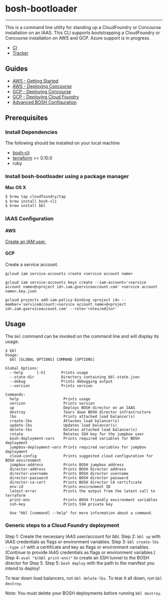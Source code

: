 # bosh-bootloader
---

This is a command line utility for standing up a CloudFoundry or Concourse installation
on an IAAS. This CLI supports bootstrapping a CloudFoundry or Concourse installation on
AWS and GCP. Azure support is in progress.

* [CI](https://wings.concourse.ci/teams/cf-infrastructure/pipelines/bosh-bootloader)
* [Tracker](https://www.pivotaltracker.com/n/projects/1488988)

## Guides

- [AWS - Getting Started](docs/getting-started-aws.md)
- [AWS - Deploying Concourse](docs/concourse-aws.md)
- [GCP - Deploying Concourse](docs/concourse-gcp.md)
- [GCP - Deploying Cloud Foundry](https://github.com/cloudfoundry/cf-deployment/blob/master/deployment-guide.md)
- [Advanced BOSH Configuration](docs/advanced.md)

## Prerequisites

### Install Dependencies

The following should be installed on your local machine
- [bosh-cli](https://bosh.io/docs/cli-v2.html)
- [terraform](https://www.terraform.io/downloads.html) >= 0.10.0
- ruby

### Install bosh-bootloader using a package manager

**Mac OS X**

```sh
$ brew tap cloudfoundry/tap
$ brew install bosh-cli
$ brew install bbl
```

### IAAS Configuration

#### AWS

[Create an IAM user.](docs/getting-started-aws.md#creating-an-iam-user)

#### GCP

Create a service account.

```
gcloud iam service-accounts create <service account name>

gcloud iam service-accounts keys create --iam-account='<service account name>@<project id>.iam.gserviceaccount.com' <service account name>.key.json

gcloud projects add-iam-policy-binding <project id> --member='serviceAccount:<service account name>@<project id>.iam.gserviceaccount.com' --role='roles/editor'
```

## Usage

The `bbl` command can be invoked on the command line and will display its usage.

```
$ bbl
Usage:
  bbl [GLOBAL OPTIONS] COMMAND [OPTIONS]

Global Options:
  --help      [-h]       Prints usage
  --state-dir            Directory containing bbl-state.json
  --debug                Prints debugging output
  --version              Prints version

Commands:
  help                    Prints usage
  version                 Prints version
  up                      Deploys BOSH director on an IAAS
  destroy                 Tears down BOSH director infrastructure
  lbs                     Prints attached load balancer(s)
  create-lbs              Attaches load balancer(s)
  update-lbs              Updates load balancer(s)
  delete-lbs              Deletes attached load balancer(s)
  rotate                  Rotates SSH key for the jumpbox user
  bosh-deployment-vars    Prints required variables for BOSH deployment
  jumpbox-deployment-vars Prints required variables for jumpbox deployment
  cloud-config            Prints suggested cloud configuration for BOSH environment
  jumpbox-address         Prints BOSH jumpbox address
  director-address        Prints BOSH director address
  director-username       Prints BOSH director username
  director-password       Prints BOSH director password
  director-ca-cert        Prints BOSH director CA certificate
  env-id                  Prints environment ID
  latest-error            Prints the output from the latest call to terraform
  print-env               Prints BOSH friendly environment variables
  ssh-key                 Prints SSH private key

  Use "bbl [command] --help" for more information about a command.
```

### Generic steps to a Cloud Foundry deployment

Step 1: Create the necessary IAAS user/account for bbl.
Step 2: `bbl up` with IAAS credentials as flags or environment variables.
Step 3: `bbl create-lbs --type cf` with a certificate and key as flags or environment variables. (Continue to provide IAAS credentials as flags or environment variables.)
Step 4: `eval "$(bbl print-env)"` to create an SSH tunnel to the BOSH director for Step 5.
Step 5: `bosh deploy` with the path to the manifest you intend to deploy!

To tear down load balancers, run `bbl delete-lbs`.
To tear it all down, run `bbl destroy`.

Note: You must delete your BOSH deployments before running `bbl destroy`.
